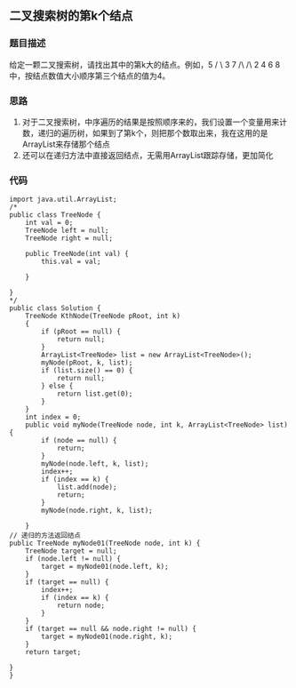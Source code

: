 ## 二叉搜索树的第k个结点

### 题目描述
给定一颗二叉搜索树，请找出其中的第k大的结点。例如，5 / \ 3 7 /\ /\ 2 4 6 8 中，按结点数值大小顺序第三个结点的值为4。

### 思路
1. 对于二叉搜索树，中序遍历的结果是按照顺序来的，我们设置一个变量用来计数，递归的遍历树，如果到了第k个，则把那个数取出来，我在这用的是ArrayList来存储那个结点
2. 还可以在递归方法中直接返回结点，无需用ArrayList跟踪存储，更加简化

### 代码
    import java.util.ArrayList;
    /*
    public class TreeNode {
        int val = 0;
        TreeNode left = null;
        TreeNode right = null;
    
        public TreeNode(int val) {
            this.val = val;
    
        }
    
    }
    */
    public class Solution {
        TreeNode KthNode(TreeNode pRoot, int k)
        {
            if (pRoot == null) {
            	return null;
            }
            ArrayList<TreeNode> list = new ArrayList<TreeNode>();
            myNode(pRoot, k, list);
            if (list.size() == 0) {
            	return null;
            } else {
            	return list.get(0);
            }
        }
    	int index = 0;
    	public void myNode(TreeNode node, int k, ArrayList<TreeNode> list) {
    		if (node == null) {
    			return;
    		}
    		myNode(node.left, k, list);
    		index++;
    		if (index == k) {
    			list.add(node);
    			return;
    		}
    		myNode(node.right, k, list);
    		
    	}
    // 递归的方法返回结点
    public TreeNode myNode01(TreeNode node, int k) {
		TreeNode target = null;
		if (node.left != null) {
			target = myNode01(node.left, k);
		}
		if (target == null) {
			index++;
			if (index == k) {
				return node;
			}
		}
		if (target == null && node.right != null) {
			target = myNode01(node.right, k);
		}
		return target;
		
	}
    }
